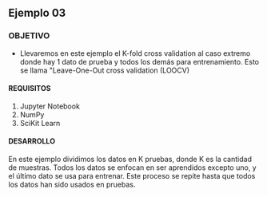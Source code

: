 ## Ejemplo 03

### OBJETIVO 

- Llevaremos en este ejemplo el K-fold cross validation al caso extremo donde hay 1 dato de prueba y todos los demás para entrenamiento. Esto se llama "Leave-One-Out cross validation (LOOCV)

#### REQUISITOS 

1. Jupyter Notebook
2. NumPy
3. SciKit Learn 

#### DESARROLLO

En este ejemplo dividimos los datos en K pruebas, donde K es la cantidad de muestras. Todos los datos se enfocan en ser aprendidos excepto uno, y el último dato se usa para entrenar. Este proceso se repite hasta que todos los datos han sido usados en pruebas. 
